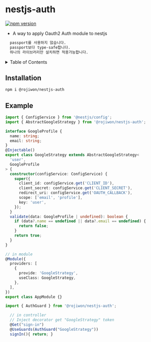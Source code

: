 # nestjs-auth

[![npm version](https://badge.fury.io/js/@rojiwon%2Fnestjs-auth.svg)](https://badge.fury.io/js/@rojiwon%2Fnestjs-auth)

- A way to apply Oauth2 Auth module to nestjs

```sh
  passport를 사용하지 않습니다.
  passport보다 type-safe합니다.
  하나의 라이브러리만 설치하면 적용가능합니다.
```

<details>
  <summary>Table of Contents</summary>
  <ol>
    <li><a href="#installation">Installation</a></li>
    <li><a href="#example">example</a></li>
  </ol>
</details>

<!-- INSTALLATION -->

## Installation

```sh
npm i @rojiwon/nestjs-auth
```

<!-- EXAMPLE -->

## Example

```typescript
import { ConfigService } from '@nestjs/config';
import { AbstractGoogleStrategy } from '@rojiwon/nestjs-auth';

interface GoogleProfile {
  name: string;
  email: string;
}
@Injectable()
export class GoogleStrategy extends AbstractGoogleStrategy<
  'user',
  GoogleProfile
> {
  constructor(configService: ConfigService) {
    super({
      client_id: configService.get('CLIENT_ID'),
      client_secret: configService.get('CLIENT_SECRET'),
      redirect_uri: configService.get('OAUTH_CALLBACK'),
      scope: ['email', 'profile'],
      key: 'user',
    });
  }
  validate(data: GoogleProfile | undefined): boolean {
    if (data?.name == undefined || data?.email == undefined) {
      return false;
    }
    return true;
  }
}

// in module
@Module({
  providers: [
    {
      provide: 'GoogleStrategy',
      useClass: GoogleStrategy,
    },
  ],
})
export class AppModule {}
```

```typescript
import { AuthGuard } from '@rojiwon/nestjs-auth';

  // in controller
  // Inject decorator get "GoogleStrategy" token
  @Get("sign-in")
  @UseGuards(AuthGuard("GoogleStrategy"))
  signIn(){ return; }
```
